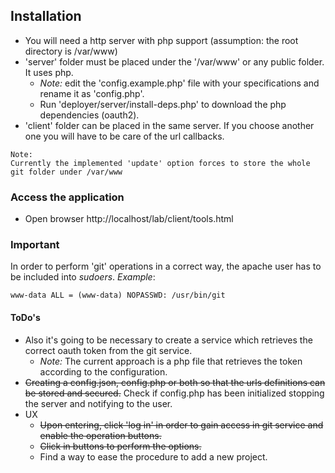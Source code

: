 ## Installation
* You will need a http server with php support (assumption: the root directory is /var/www)
* 'server' folder must be placed under the '/var/www' or any public folder. It uses php.
  + _Note:_ edit the 'config.example.php' file with your specifications and rename it as 'config.php'.
  + Run 'deployer/server/install-deps.php' to download the php dependencies (oauth2).
* 'client' folder can be placed in the same server. If you choose another one you will have to be care of the url callbacks.

```
Note:
Currently the implemented 'update' option forces to store the whole git folder under /var/www
```

### Access the application
* Open browser http://localhost/lab/client/tools.html

### Important
In order to perform 'git' operations in a correct way, the apache user has to be included into *sudoers*.
_Example_:
```
www-data ALL = (www-data) NOPASSWD: /usr/bin/git
```

#### ToDo's
* Also it's going to be necessary to create a service which retrieves the correct oauth token from the git service.
  + _Note:_ The current approach is a php file that retrieves the token according to the configuration.
* ~~Creating a config.json, config.php or both so that the urls definitions can be stored and secured.~~ Check if config.php has been initialized stopping the server and notifying to the user.
* UX
  + ~~Upon entering, click 'log in' in order to gain access in git service and enable the operation buttons.~~
  + ~~Click in buttons to perform the options.~~
  + Find a way to ease the procedure to add a new project.
